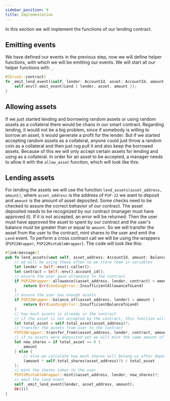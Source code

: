 ```yaml
---
sidebar_position: 9
title: Implementation
---
```


In this section we will implement the functions of our lending contract.

## Emitting events

We have defined our events in the previous step, now we will define helper functions, with which we will be emitting our events. We will start all our helper functions with `_`.

```rust
#[brush::contract]
fn _emit_lend_event(&self, lender: AccountId, asset: AccountId, amount: Balance) {
    self.env().emit_event(Lend { lender, asset, amount });
}
```

## Allowing assets

If we just started lending and borrowing random assets or using random assets as a collateral there would be chaos in our smart contract. Regarding lending, it would not be a big problem, since if somebody is willing to borrow an asset, it would generate a profit for the lender. But if we started accepting random assets as a collateral, anyone could just throw a random coin as a collateral and then just rug pull it and also keep the borrowed assets. Because of this we will only accept certain assets for lending and using as a collateral. In order for an asset to be accepted, a manager needs to allow it with the `allow_asset` function, which will look like this:

## Lending assets

For lending the assets  we will use the function `lend_assets(asset_address, amount)`, where `asset_address` is the address of `PSP-22` we want to deposit and `amount` is the amount of asset deposited. Some checks need to be checked to assure the correct behavior of our contract. The asset deposited needs to be recognized by our contract (manager must have approved it). If it is not accepted, an error will be returned. Then the user must have approved the asset to spent by our contract and the user's balance must be greater than or equal to `amount`. So we will transfer the asset from the user to the contract, mint shares to the user and emit the `Lend` event. To perform a cross contract call we will be using the wrappers (`PSP22Wrapper`, `PSP22MintableWrapper`). The code will look like this:

```rust
#[ink(message)]
pub fn lend_assets(&mut self, asset_address: AccountId, amount: Balance) -> Result<(), LendingError> {
    // we will be using these often so we store them in variables
    let lender = Self::env().caller();
    let contract = Self::env().account_id();
    // ensure the user gave allowance to the contract
    if PSP22Wrapper::allowance(&asset_address, lender, contract) < amount {
        return Err(LendingError::InsufficientAllowanceToLend)
    }
    // ensure the user has enough assets
    if PSP22Wrapper::balance_of(&asset_address, lender) < amount {
        return Err(LendingError::InsufficientBalanceToLend)
    }
    // how much assets is already in the contract
    // if the asset is not accepted by the contract, this function will return an error
    let total_asset = self.total_asset(asset_address)?;
    // transfer the assets from user to the contract
    PSP22Wrapper::transfer_from(&asset_address, lender, contract, amount, Vec::<u8>::new())?;
    // if no assets were deposited yet we will mint the same amount of shares as deposited `amount`
    let new_shares = if total_asset == 0 {
        amount
    } else {
        // else we calculate how much shares will belong us after depositing the `amount`
        (amount * self.total_shares(asset_address)?) / total_asset
    };
    // mint the shares token to the user
    PSP22MintableWrapper::mint(&asset_address, lender, new_shares)?;
    // emit the lend event
    self._emit_lend_event(lender, asset_address, amount);
    Ok(())
}
```
